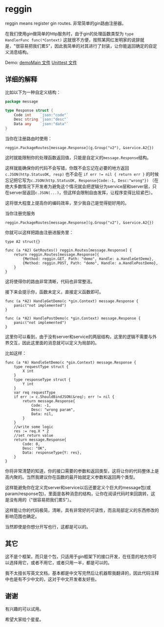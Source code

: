 # reggin

reggin means register gin routes. 非常简单的gin路由注册器。 

在我们使用gin做简单的http服务时，由于gin的处理函数类型为 `type HandlerFunc func(*Context)` 这就很不方便，按照某网红发明家的说辞就是，"很容易把我们累S"，因此我简单的对其进行了封装，让你能返回确定的自定义消息结构。

Demo:
[demoMain 文件](/demo/main/main.go)
[Unittest 文件](/reg_route_test.go)

## 详细的解释

比如以下为一种自定义结构：
```go
package message

type Response struct {
	Code int    `json:"code"`
	Desc string `json:"desc"`
	Data any    `json:"data"`
}
```
当你在注册路由时使用：
```
reggin.PackageRoutes[message.Response](g.Group("v2"), &service.A2{})
```
这时就能限制你的处理函数返回值，只能是自定义的`message.Response`结构。

这样就能确保你的代码不会写错，你既不会忘记在必要的地方返回`c.JSON(http.StatusOK, resp)` 也不会在 `if err != nil { return err }` 的时候忘记把它写为`c.JSON(http.StatusOK, Response{Code:-1, Desc:"wrong"})` （在绝大多数情况下开发者为避免这个情况就会把逻辑分为service层和server层，只在server层返回`c.JSON(...)`，但这样会限制自由发挥，让程序变得比较紧巴）。

这将很大程度上提高你的编码效率，至少我自己是觉得挺好用的。

当你注册完服务
```
reggin.PackageRoutes[message.Response](g.Group("v2"), &service.A2{})
```

你就可以这样把路由注册进服务里：
```
type A2 struct{}

func (a *A2) GetRoutes() reggin.Routes[message.Response] {
	return reggin.Routes[message.Response]{
		{Method: reggin.GET, Path: "demo", Handle: a.HandleGetDemo},
		{Method: reggin.POST, Path: "demo", Handle: a.HandlePostDemo},
	}
}
```
这将使得你的路由非常清晰，代码也非常整洁。

接下来会提示你，函数未定义，直接定义函数即可。
```
func (a *A2) HandleGetDemo(c *gin.Context) message.Response {
	panic("not implemented")
}

func (a *A2) HandlePostDemo(c *gin.Context) message.Response {
	panic("not implemented")
}
```
这里你可以看到，由于没有server和service的两层结构，这里的逻辑不需要与外界交互，因此这里面的消息就可以定义为局部的。

比如这样：
```
func (a *A) HandleSetDemo(c *gin.Context) message.Response {
	type requestType struct {
		X int
	}
	type responseType struct {
		Y int
	}
	var req requestType
	if err := c.ShouldBindJSON(&req); err != nil {
		return message.Response{
			Code: -1,
			Desc: "wrong param",
			Data: nil,
		}
	}
	//write some logic
	res := req.X * 2
	//set return value
	return message.Response{
		Code: 0,
		Desc: "OK",
		Data: responseType{Y: res},
	}
}
```
你将非常清楚的知道，你的接口需要的参数和返回类型，这将让你的代码整体上是高内聚的。当然我建议你在函数的最开始就定义参数和返回两个类型。

这样能避免你在定义完server和service以后还要定义个巨大的message包(或param/response包)，里面是各种消息的结构，让你在阅读代码时来回跳转，这是没有用的（"很容易把我们累S"）。

这样能让你的代码极简，清晰，具有非常好的可读性，而且局部定义的东西修改的影响范围也确定。

当然即使是你想分开写也行，这都是可以的。

## 其它
这不是个框架，而只是个包，只适用于gin框架下的接口开发，在任意的地方你可以选择用它，或者不用它，或者只用一半，都是可以的。

我不太擅长写英文文档，基本都是中文写完然后让机器帮我翻译的，因此代码注释中也是有不少中文的，这对于中文开发者友好些。

## 谢谢
有兴趣的可以试用。

希望大家给个星星。
